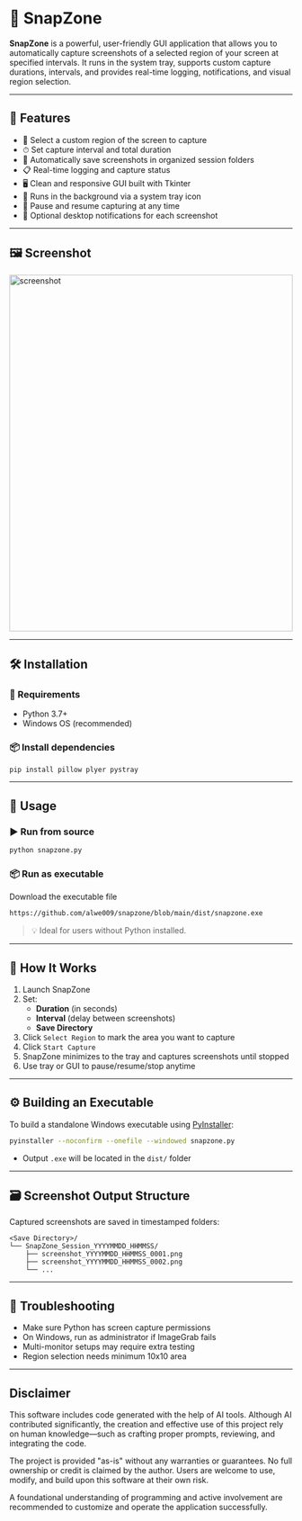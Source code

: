 
# 📸 SnapZone

**SnapZone** is a powerful, user-friendly GUI application that allows you to automatically capture screenshots of a selected region of your screen at specified intervals. It runs in the system tray, supports custom capture durations, intervals, and provides real-time logging, notifications, and visual region selection.

---

## 🧩 Features

- 🎯 Select a custom region of the screen to capture  
- ⏱ Set capture interval and total duration  
- 💾 Automatically save screenshots in organized session folders  
- 📋 Real-time logging and capture status  
- 🖥️ Clean and responsive GUI built with Tkinter  
- 🧰 Runs in the background via a system tray icon  
- 🛑 Pause and resume capturing at any time  
- 🔔 Optional desktop notifications for each screenshot  

---

## 🖼️ Screenshot


<img width="504" height="634" alt="screenshot" src="https://github.com/user-attachments/assets/8430aee8-f6e7-4a69-bea7-a101ca70d2e7" />


---

## 🛠️ Installation

### 🔗 Requirements

- Python 3.7+
- Windows OS (recommended)

### 📦 Install dependencies

```bash
pip install pillow plyer pystray
```

---

## 🚀 Usage

### ▶️ Run from source

```bash
python snapzone.py
```

### 📦 Run as executable

Download the executable file

```bash
https://github.com/alwe009/snapzone/blob/main/dist/snapzone.exe
```

> 💡 Ideal for users without Python installed.

---

## 🧳 How It Works

1. Launch SnapZone
2. Set:
   - **Duration** (in seconds)
   - **Interval** (delay between screenshots)
   - **Save Directory**
3. Click `Select Region` to mark the area you want to capture
4. Click `Start Capture`
5. SnapZone minimizes to the tray and captures screenshots until stopped
6. Use tray or GUI to pause/resume/stop anytime

---

## ⚙️ Building an Executable

To build a standalone Windows executable using [PyInstaller](https://pyinstaller.org/):

```bash
pyinstaller --noconfirm --onefile --windowed snapzone.py
```

- Output `.exe` will be located in the `dist/` folder

---

## 🗃️ Screenshot Output Structure

Captured screenshots are saved in timestamped folders:

```
<Save Directory>/
└── SnapZone_Session_YYYYMMDD_HHMMSS/
    ├── screenshot_YYYYMMDD_HHMMSS_0001.png
    ├── screenshot_YYYYMMDD_HHMMSS_0002.png
    └── ...
```

---


## 🐞 Troubleshooting

- Make sure Python has screen capture permissions
- On Windows, run as administrator if ImageGrab fails
- Multi-monitor setups may require extra testing
- Region selection needs minimum 10x10 area

---

## Disclaimer

This software includes code generated with the help of AI tools. Although AI contributed significantly, the creation and effective use of this project rely on human knowledge—such as crafting proper prompts, reviewing, and integrating the code.

The project is provided "as-is" without any warranties or guarantees. No full ownership or credit is claimed by the author. Users are welcome to use, modify, and build upon this software at their own risk.

A foundational understanding of programming and active involvement are recommended to customize and operate the application successfully.

